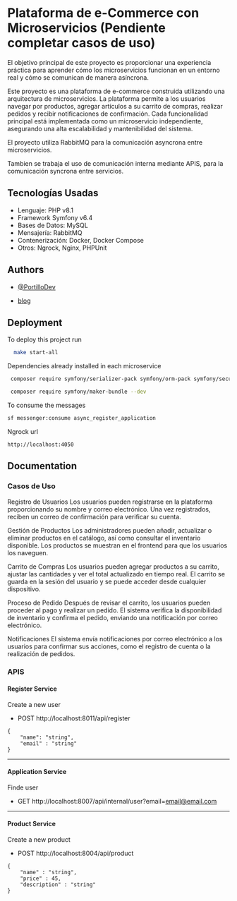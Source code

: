 
# Plataforma de e-Commerce con Microservicios (Pendiente completar casos de uso)

El objetivo principal de este proyecto es proporcionar una experiencia práctica para aprender cómo los microservicios funcionan en un entorno real y cómo se comunican de manera asíncrona.

Este proyecto es una plataforma de e-commerce construida utilizando una arquitectura de microservicios. La plataforma permite a los usuarios navegar por productos, agregar artículos a su carrito de compras, realizar pedidos y recibir notificaciones de confirmación. Cada funcionalidad principal está implementada como un microservicio independiente, asegurando una alta escalabilidad y mantenibilidad del sistema.

El proyecto utiliza RabbitMQ para la comunicación asyncrona entre microservicios.

Tambien se trabaja el uso de comunicación interna mediante APIS, para la comunicación syncrona entre servicios.

## Tecnologías Usadas
- Lenguaje: PHP v8.1
- Framework Symfony v6.4
- Bases de Datos: MySQL
- Mensajería: RabbitMQ
- Contenerización: Docker, Docker Compose
- Otros: Ngrock, Nginx, PHPUnit
## Authors

- [@PortilloDev](https://github.com/PortilloDev)

- [blog](https://notasweb.me/entrada/rabbitmq-y-microservicios/)
## Deployment

To deploy this project run

```bash
  make start-all
```

Dependencies already installed in each microservice

```bash
 composer require symfony/serializer-pack symfony/orm-pack symfony/security-bundle symfony/expression-language guzzlehttp/guzzle monolog symfony/ampq-messenger symfony/validator doctrine/orm symfony/serializer symfony/property-access symfony/uid

 composer require symfony/maker-bundle --dev 
```

To consume the messages
```bash
sf messenger:consume async_register_application
```

Ngrock url
```
http://localhost:4050
```
## Documentation

### Casos de Uso

Registro de Usuarios Los usuarios pueden registrarse en la plataforma proporcionando su nombre y correo electrónico. Una vez registrados, reciben un correo de confirmación para verificar su cuenta.

Gestión de Productos Los administradores pueden añadir, actualizar o eliminar productos en el catálogo, así como consultar el inventario disponible. Los productos se muestran en el frontend para que los usuarios los naveguen.

Carrito de Compras Los usuarios pueden agregar productos a su carrito, ajustar las cantidades y ver el total actualizado en tiempo real. El carrito se guarda en la sesión del usuario y se puede acceder desde cualquier dispositivo.

Proceso de Pedido Después de revisar el carrito, los usuarios pueden proceder al pago y realizar un pedido. El sistema verifica la disponibilidad de inventario y confirma el pedido, enviando una notificación por correo electrónico.

Notificaciones El sistema envía notificaciones por correo electrónico a los usuarios para confirmar sus acciones, como el registro de cuenta o la realización de pedidos.

### APIS
#### Register Service
Create a new user
- POST http://localhost:8011/api/register
````
{
    "name": "string",
    "email" : "string"
}
````
---
#### Application Service
Finde user
- GET http://localhost:8007/api/internal/user?email=email@email.com

---
#### Product Service
Create a new product
- POST http://localhost:8004/api/product
````
{
    "name" : "string",
    "price" : 45,
    "description" : "string"
}
````


